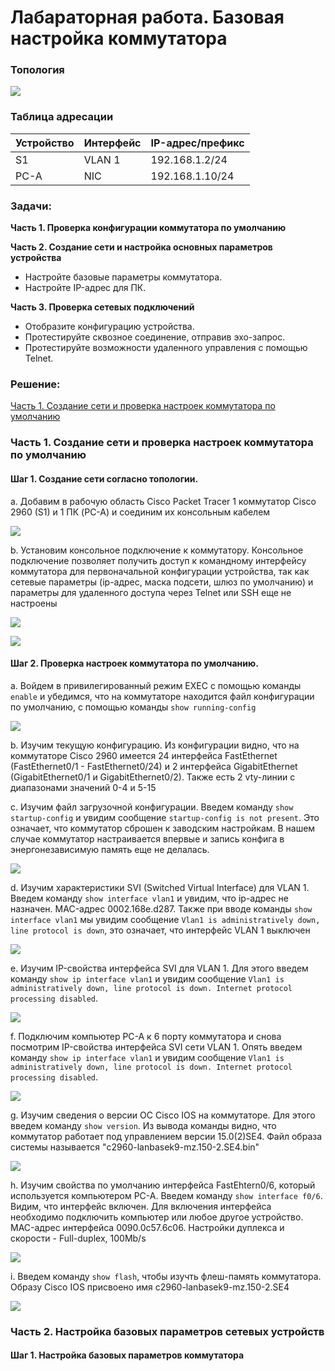 # Лабараторная работа. Базовая настройка коммутатора
### Топология
![](img/topology.PNG)

### Таблица адресации
| Устройство | Интерфейс | IP-адрес/префикс |
|------------|-----------|------------------|
| S1         | VLAN 1    | 192.168.1.2/24   |
| PC-A       | NIC       | 192.168.1.10/24  |

### Задачи:
**Часть 1. Проверка конфигурации коммутатора по умолчанию**

**Часть 2. Создание сети и настройка основных параметров устройства**
* Настройте базовые параметры коммутатора.
* Настройте IP-адрес для ПК.

**Часть 3. Проверка сетевых подключений**
* Отобразите конфигурацию устройства.
* Протестируйте сквозное соединение, отправив эхо-запрос.
* Протестируйте возможности удаленного управления с помощью Telnet.

### Решение:
[Часть 1. Создание сети и проверка настроек коммутатора по умолчанию](#часть-1-создание-сети-и-проверка-настроек-коммутатора-по-умолчанию)
  
### Часть 1. Создание сети и проверка настроек коммутатора по умолчанию

#### Шаг 1. Создание сети согласно топологии.
a. Добавим в рабочую область Cisco Packet Tracer 1 коммутатор Cisco 2960 (S1) и 1 ПК (PC-A) и соединим их консольным кабелем

![](img/lab1-1.PNG)

b. Установим консольное подключение к коммутатору. Консольное подключение позволяет получить доступ к командному интерфейсу коммутатора для первоначальной конфигурации устройства, так как сетевые параметры (ip-адрес, маска подсети, шлюз по умолчанию) и параметры для удаленного доступа через Telnet или SSH еще не настроены

![](img/lab1-2.PNG)

![](img/lab1-3.PNG)

#### Шаг 2. Проверка настроек коммутатора по умолчанию.
a. Войдем в привилегированный режим EXEC с помощью команды `enable` и убедимся, что на коммутаторе находится файл конфигурации по умолчанию, с помощью команды `show running-config`

![](img/lab1-4.PNG)

b. Изучим текущую конфигурацию. Из конфигурации видно, что на коммутаторе Cisco 2960 имеется 24 интерфейса FastEthernet (FastEthernet0/1 - FastEthernet0/24) и 2 интерфейса GigabitEthernet (GigabitEthernet0/1 и GigabitEthernet0/2). Также есть 2 vty-линии с диапазонами значений 0-4 и 5-15

c. Изучим файл загрузочной конфигурации. Введем команду `show startup-config` и увидим сообщение `startup-config is not present`. Это означает, что коммутатор сброшен к заводским настройкам. В нашем случае коммутатор настраивается впервые и запись конфига в энергонезависимую память еще не делалась.

![](img/lab1-5.PNG)

d. Изучим характеристики SVI (Switched Virtual Interface) для VLAN 1. Введем команду `show interface vlan1` и увидим, что ip-адрес не назначен. MAC-адрес 0002.168e.d287. Также при вводе команды `show interface vlan1` мы увидим сообщение `Vlan1 is administratively down, line protocol is down`, это означает, что интерфейс VLAN 1 выключен

![](img/lab1-6.PNG)

e. Изучим IP-свойства интерфейса SVI для VLAN 1. Для этого введем команду `show ip interface vlan1` и увидим сообщение `Vlan1 is administratively down, line protocol is down. Internet protocol processing disabled`.

![](img/lab1-7.PNG)

f. Подключим компьютер PC-A к 6 порту коммутатора и снова посмотрим IP-свойства интерфейса SVI сети VLAN 1. Опять введем команду `show ip interface vlan1` и увидим сообщение `Vlan1 is administratively down, line protocol is down. Internet protocol processing disabled`.

![](img/lab1-8.PNG)

g. Изучим сведения о версии ОС Cisco IOS на коммутаторе. Для этого введем команду `show version`. Из вывода команды видно, что коммутатор работает под управлением версии 15.0(2)SE4. Файл образа системы называется "c2960-lanbasek9-mz.150-2.SE4.bin"

![](img/lab1-9.PNG)

h. Изучим свойства по умолчанию интерфейса FastEhtern0/6, который используется компьютером PC-A. Введем команду `show interface f0/6`. Видим, что интерфейс включен. Для включения интерфейса необходимо подключить компьютер или любое другое устройство. MAC-адрес интерфейса 0090.0c57.6c06. Настройки дуплекса и скорости - Full-duplex, 100Mb/s

![](img/lab1-10.PNG)

i. Введем команду `show flash`, чтобы изучть флеш-память коммутатора. Образу Cisco IOS присвоено имя c2960-lanbasek9-mz.150-2.SE4

![](img/lab1-11.PNG)

### Часть 2. Настройка базовых параметров сетевых устройств

#### Шаг 1. Настройка базовых параметров коммутатора